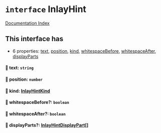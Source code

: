 # `interface` InlayHint

[Documentation Index](../README.md)

## This interface has

- 6 properties:
[text](#-text-string),
[position](#-position-number),
[kind](#-kind-inlayhintkind),
[whitespaceBefore](#-whitespacebefore-boolean),
[whitespaceAfter](#-whitespaceafter-boolean),
[displayParts](#-displayparts-inlayhintdisplaypart)


#### 📄 text: `string`



#### 📄 position: `number`



#### 📄 kind: [InlayHintKind](../enum.InlayHintKind/README.md)



#### 📄 whitespaceBefore?: `boolean`



#### 📄 whitespaceAfter?: `boolean`



#### 📄 displayParts?: [InlayHintDisplayPart](../interface.InlayHintDisplayPart/README.md)\[]



